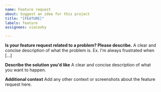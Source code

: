 ```yaml
---
name: Feature request
about: Suggest an idea for this project
title: "[FEATURE]"
labels: feature
assignees: viacooky

---
```


**Is your feature request related to a problem? Please describe.**
A clear and concise description of what the problem is. Ex. I'm always frustrated when [...]

**Describe the solution you'd like**
A clear and concise description of what you want to happen.

**Additional context**
Add any other context or screenshots about the feature request here.
